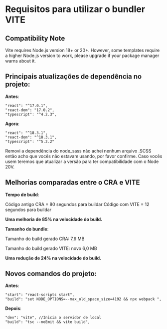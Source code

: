 # Requisitos para utilizar o bundler VITE

## Compatibility Note

Vite requires Node.js version 18+ or 20+. However, some templates require a higher Node.js version to work, please upgrade if your package manager warns about it.

## Principais atualizações de dependência no projeto:

**Antes**:

```
"react": "^17.0.1",
"react-dom": "17.0.2",
"typescript": "^4.2.3",
```

**Agora**:

```
"react": "^18.3.1",
"react-dom": "^18.3.1",
"typescript": "^5.2.2"
```

Removi a dependência do node_sass não achei nenhum arquivo .SCSS então acho que vocês não estavam usando, por favor confirme. Caso vocês usem teremos que atualizar a versão para ter compatibilidade com o Node 20V.

## Melhorias comparadas entre o CRA e VITE

**Tempo de build**:

Código antigo CRA = 80 segundos para buildar
Código com VITE = 12 segundos para buildar

**Uma melhoria de 85% na velocidade do build.**

**Tamanho do bundle**:

Tamanho do build gerado CRA: 7,9 MB

Tamanho do build gerado VITE: novo 6,0 MB

**Uma redução de 24% na velocidade do build.**

## Novos comandos do projeto:

**Antes**:

```
"start": "react-scripts start",
"build": "set NODE_OPTIONS=--max_old_space_size=4192 && npx webpack ",

```

**Depois**:

```
"dev": "vite", //Inicia o servidor de local
"build": "tsc --noEmit && vite build",
```
